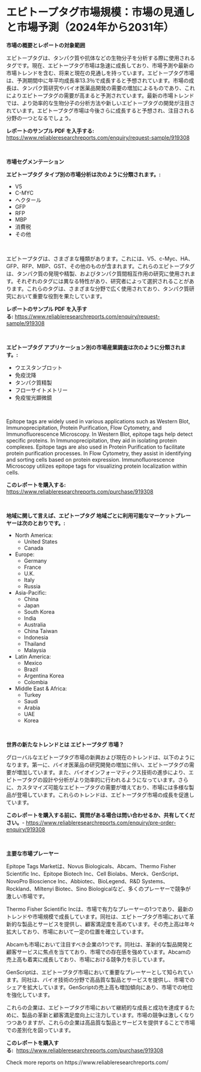 <p><h1>エピトープタグ市場規模：市場の見通しと市場予測（2024年から2031年）</h1></p><p><strong>市場の概要とレポートの対象範囲</strong></p>
<p><p>エピトープタグは、タンパク質や抗体などの生物分子を分析する際に使用されるタグです。現在、エピトープタグ市場は急速に成長しており、市場予測や最新の市場トレンドを含む、将来と現在の見通しを持っています。エピトープタグ市場は、予測期間中に年平均成長率13.3％で成長すると予想されています。市場の成長は、タンパク質研究やバイオ医薬品開発の需要の増加によるものであり、これによりエピトープタグの需要が高まると予測されています。最新の市場トレンドでは、より効率的な生物分子の分析方法や新しいエピトープタグの開発が注目されています。エピトープタグ市場は今後さらに成長すると予想され、注目される分野の一つとなるでしょう。</p></p>
<p><strong>レポートのサンプル PDF を入手する:</strong> <a href="https://www.reliableresearchreports.com/enquiry/request-sample/919308">https://www.reliableresearchreports.com/enquiry/request-sample/919308</a></p>
<p>&nbsp;</p>
<p><strong>市場セグメンテーション</strong></p>
<p><strong>エピトープタグ タイプ別の市場分析は次のように分類されます。:</strong></p>
<p><ul><li>V5</li><li>C-MYC</li><li>ヘクタール</li><li>GFP</li><li>RFP</li><li>MBP</li><li>消費税</li><li>その他</li></ul></p>
<p>&nbsp;</p>
<p><p>エピトープタグは、さまざまな種類があります。これには、V5、c-Myc、HA、GFP、RFP、MBP、GST、その他のものが含まれます。これらのエピトープタグは、タンパク質の発現や精製、およびタンパク質間相互作用の研究に使用されます。それぞれのタグには異なる特性があり、研究者によって選択されることがあります。これらのタグは、さまざまな分野で広く使用されており、タンパク質研究において重要な役割を果たしています。</p></p>
<p><strong>レポートのサンプル PDF を入手する:</strong>&nbsp;<a href="https://www.reliableresearchreports.com/enquiry/request-sample/919308">https://www.reliableresearchreports.com/enquiry/request-sample/919308</a></p>
<p>&nbsp;</p>
<p><strong> エピトープタグ アプリケーション別の市場産業調査は次のように分類されます。:</strong></p>
<p><ul><li>ウエスタンブロット</li><li>免疫沈降</li><li>タンパク質精製</li><li>フローサイトメトリー</li><li>免疫蛍光顕微鏡</li></ul></p>
<p>&nbsp;</p>
<p><p>Epitope tags are widely used in various applications such as Western Blot, Immunoprecipitation, Protein Purification, Flow Cytometry, and Immunofluorescence Microscopy. In Western Blot, epitope tags help detect specific proteins. In Immunoprecipitation, they aid in isolating protein complexes. Epitope tags are also used in Protein Purification to facilitate protein purification processes. In Flow Cytometry, they assist in identifying and sorting cells based on protein expression. Immunofluorescence Microscopy utilizes epitope tags for visualizing protein localization within cells.</p></p>
<p><strong>このレポートを購入する:</strong>&nbsp; <a href="https://www.reliableresearchreports.com/purchase/919308">https://www.reliableresearchreports.com/purchase/919308</a></p>
<p>&nbsp;</p>
<p><strong>地域に関して言えば、エピトープタグ 地域ごとに利用可能なマーケットプレーヤーは次のとおりです。:</strong></p>
<p><ul>
    <li>
        North America:
        <ul>
            <li>United States</li>
            <li>Canada</li>
        </ul>
    </li>
    <li>
        Europe:
        <ul>
            <li>Germany</li>
            <li>France</li>
            <li>U.K.</li>
            <li>Italy</li>
            <li>Russia</li>
        </ul>
    </li>
    <li>
        Asia-Pacific:
        <ul>
            <li>China</li>
            <li>Japan</li>
            <li>South Korea</li>
            <li>India</li>
            <li>Australia</li>
            <li>China Taiwan</li>
            <li>Indonesia</li>
            <li>Thailand</li>
            <li>Malaysia</li>
        </ul>
    </li>
    <li>
        Latin America:
        <ul>
            <li>Mexico</li>
            <li>Brazil</li>
            <li>Argentina Korea</li>
            <li>Colombia</li>
        </ul>
    </li>
    <li>
        Middle East & Africa:
        <ul>
            <li>Turkey</li>
            <li>Saudi</li>
            <li>Arabia</li>
            <li>UAE</li>
            <li>Korea</li>
        </ul>
    </li>
    </ul></p>
<p>&nbsp;</p>
<p><strong>世界の新たなトレンドとは エピトープタグ 市場？</strong></p>
<p><p>グローバルなエピトープタグ市場の新興および現在のトレンドは、以下のようになります。第一に、バイオ医薬品の研究開発の増加に伴い、エピトープタグの需要が増加しています。また、バイオインフォーマティクス技術の進歩により、エピトープタグの設計や分析がより効率的に行われるようになっています。さらに、カスタマイズ可能なエピトープタグの需要が増えており、市場には多様な製品が登場しています。これらのトレンドは、エピトープタグ市場の成長を促進しています。</p></p>
<p><strong>このレポートを購入する前に、質問がある場合は問い合わせるか、共有してください。</strong>- <a href="https://www.reliableresearchreports.com/enquiry/pre-order-enquiry/919308">https://www.reliableresearchreports.com/enquiry/pre-order-enquiry/919308</a></p>
<p>&nbsp;</p>
<p><strong>主要な市場プレーヤー</strong></p>
<p><p>Epitope Tags Marketは、Novus Biologicals、Abcam、Thermo Fisher Scientific Inc、Epitope Biotech Inc、Cell Biolabs、Merck、GenScript、NovoPro Bioscience Inc、Abbiotec、BioLegend、R&D Systems、Rockland、Miltenyi Biotec、Sino Biologicalなど、多くのプレーヤーで競争が激しい市場です。</p><p>Thermo Fisher Scientific Incは、市場で有力なプレーヤーの1つであり、最新のトレンドや市場規模で成長しています。同社は、エピトープタグ市場において革新的な製品とサービスを提供し、顧客満足度を高めています。その売上高は年々拡大しており、市場において一定の位置を確立しています。</p><p>Abcamも市場において注目すべき企業の1つです。同社は、革新的な製品開発と顧客サービスに焦点を当てており、市場での存在感を強めています。Abcamの売上高も着実に成長しており、市場における競争力を示しています。</p><p>GenScriptは、エピトープタグ市場において重要なプレーヤーとして知られています。同社は、バイオ技術の分野で高品質な製品とサービスを提供し、市場でのシェアを拡大しています。GenScriptの売上高も増加傾向にあり、市場での地位を強化しています。</p><p>これらの企業は、エピトープタグ市場において継続的な成長と成功を達成するために、製品の革新と顧客満足度向上に注力しています。市場の競争は激しくなりつつありますが、これらの企業は高品質な製品とサービスを提供することで市場での差別化を図っています。</p></p>
<p><strong>このレポートを購入する:</strong>&nbsp;&nbsp;<a href="https://www.reliableresearchreports.com/purchase/919308">https://www.reliableresearchreports.com/purchase/919308</a></p>
<p>Check more reports on https://www.reliableresearchreports.com/</p>